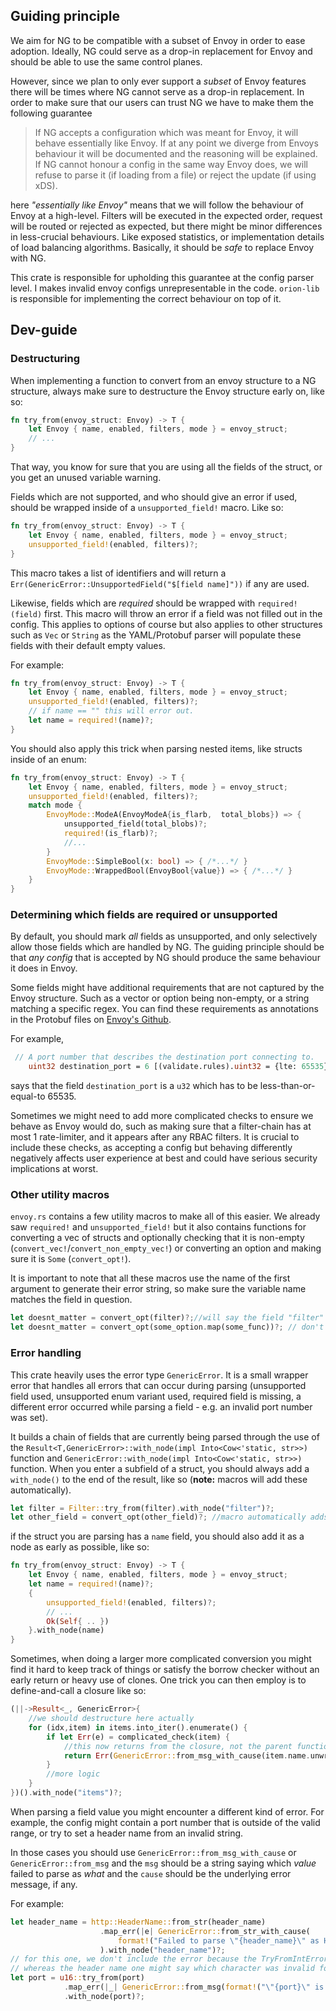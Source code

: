 ## Guiding principle

We aim for NG to be compatible with a subset of Envoy in order to ease adoption. Ideally, NG could serve as a drop-in replacement for Envoy and should be able to use the same control planes.

However, since we plan to only ever support a _subset_ of Envoy features there will be times where NG cannot serve as a drop-in replacement. In order to make sure that our users can trust NG we have to make them the following guarantee

> If NG accepts a configuration which was meant for Envoy, it will behave essentially like Envoy. If at any point we diverge from Envoys behaviour it will be documented and the reasoning will be explained. If NG cannot honour a config in the same way Envoy does, we will refuse to parse it (if loading from a file) or reject the update (if using xDS).

here _"essentially like Envoy"_ means that we will follow the behaviour of Envoy at a high-level. Filters will be executed in the expected order, request will be routed or rejected as expected, but there might be minor differences in less-crucial behaviours. Like exposed statistics, or implementation details of load balancing algorithms. Basically, it should be _safe_ to replace Envoy with NG.

This crate is responsible for upholding this guarantee at the config parser level. I makes invalid envoy configs unrepresentable in the code. `orion-lib` is responsible for implementing the correct behaviour on top of it.


## Dev-guide

### Destructuring
When implementing a function to convert from an envoy structure to a NG structure, always make sure to destructure the Envoy structure early on, like so:
```rs
fn try_from(envoy_struct: Envoy) -> T {
    let Envoy { name, enabled, filters, mode } = envoy_struct;
    // ...
}
```

That way, you know for sure that you are using all the fields of the struct, or you get an unused variable warning.

Fields which are not supported, and who should give an error if used, should be wrapped inside of a `unsupported_field!` macro.
Like so:
```rs
fn try_from(envoy_struct: Envoy) -> T {
    let Envoy { name, enabled, filters, mode } = envoy_struct;
    unsupported_field!(enabled, filters)?;
}
```
This macro takes a list of identifiers and will return a `Err(GenericError::UnsupportedField("$[field name]"))` if any are used.

Likewise, fields which are _required_ should be wrapped with `required!(field)` first. This macro will throw an error if a field was not filled out in the config. This applies to options of course but also applies to other structures such as `Vec` or `String` as the YAML/Protobuf parser will populate these fields with their default empty values.

For example:
```rs
fn try_from(envoy_struct: Envoy) -> T {
    let Envoy { name, enabled, filters, mode } = envoy_struct;
    unsupported_field!(enabled, filters)?;
    // if name == "" this will error out.
    let name = required!(name)?;
}
```

You should also apply this trick when parsing nested items, like structs inside of an enum:

```rs
fn try_from(envoy_struct: Envoy) -> T {
    let Envoy { name, enabled, filters, mode } = envoy_struct;
    unsupported_field!(enabled, filters)?;
    match mode {
        EnvoyMode::ModeA(EnvoyModeA{is_flarb,  total_blobs}) => {
            unsupported_field(total_blobs)?;
            required!(is_flarb)?;
            //...
        }
        EnvoyMode::SimpleBool(x: bool) => { /*...*/ }
        EnvoyMode::WrappedBool(EnvoyBool{value}) => { /*...*/ }
    }
}
```

### Determining which fields are required or unsupported

By default, you should mark _all_ fields as unsupported, and only selectively allow those fields which are handled by NG.
The guiding principle should be that _any config_ that is accepted by NG should produce the same behaviour it does in Envoy.

Some fields might have additional requirements that are not captured by the Envoy structure. Such as a vector or option being non-empty, or a string matching a specific regex. You can find these requirements as annotations in the Protobuf files on [Envoy's Github](https://github.com/envoyproxy/envoy/tree/main/api/envoy).

For example,
```protobuf
 // A port number that describes the destination port connecting to.
    uint32 destination_port = 6 [(validate.rules).uint32 = {lte: 65535}];
```
says that the field `destination_port` is a `u32` which has to be less-than-or-equal-to 65535.


 Sometimes we might need to add more complicated checks to ensure we behave as Envoy would do, such as making sure that a filter-chain has at most 1 rate-limiter, and it appears after any RBAC filters. It is crucial to include these checks, as accepting a config but behaving differently negatively affects user experience at best and could have serious security implications at worst.

### Other utility macros

`envoy.rs` contains a few utility macros to make all of this easier. We already saw `required!` and `unsupported_field!` but it also contains functions for converting a vec of structs and optionally checking that it is non-empty (`convert_vec!`/`convert_non_empty_vec!`) or converting an option and making sure it is `Some` (`convert_opt!`).

It is important to note that all these macros use the name of the first argument to generate their error string, so make sure the variable name matches the field in question.

```rs
let doesnt_matter = convert_opt(filter)?;//will say the field "filter" is missing on an error
let doesnt_matter = convert_opt(some_option.map(some_func))?; // don't
```

### Error handling

This crate heavily uses the error type `GenericError`. It is a small wrapper error that handles all errors that can occur during parsing (unsupported field used, unsupported enum variant used, required field is missing, a different error occurred while parsing a field - e.g. an invalid port number was set).

It builds a chain of fields that are currently being parsed through the use of the `Result<T,GenericError>::with_node(impl Into<Cow<'static, str>>)` function and `GenericError::with_node(impl Into<Cow<'static, str>>)` function.
When you enter a subfield of a struct, you should always add a `with_node()` to the end of the result, like so
(**note:** macros will add these automatically).

```rs
let filter = Filter::try_from(filter).with_node("filter")?;
let other_field = convert_opt(other_field)?; //macro automatically adds `with_node("other_field")`
```
if the struct you are parsing has a `name` field, you should also add it as a node as early as possible, like so:
```rs
fn try_from(envoy_struct: Envoy) -> T {
    let Envoy { name, enabled, filters, mode } = envoy_struct;
    let name = required!(name)?;
    {
        unsupported_field!(enabled, filters)?;
        // ...
        Ok(Self{ .. })
    }.with_node(name)
}
```

Sometimes, when doing a larger more complicated conversion you might find it hard to keep track of things or satisfy the borrow checker without an early return or heavy use of clones. One trick you can then employ is to define-and-call a closure like so:
```rs
(||->Result<_, GenericError>{
    //we should destructure here actually
    for (idx,item) in items.into_iter().enumerate() {
        if let Err(e) = complicated_check(item) {
            //this now returns from the closure, not the parent function
            return Err(GenericError::from_msg_with_cause(item.name.unwrap_or_else(||format!("[item {idx}]")),e));
        }
        //more logic
    }
})().with_node("items")?;
```

When parsing a field value you might encounter a different kind of error. For example, the config might contain a port number that is outside of the valid range, or try to set a header name from an invalid string.

In those cases you should use `GenericError::from_msg_with_cause` or `GenericError::from_msg` and the `msg` should be a string saying which _value_ failed to parse as _what_ and the `cause` should be the underlying error message, if any.

For example:
```rs
let header_name = http::HeaderName::from_str(header_name)
                    .map_err(|e| GenericError::from_str_with_cause(
                        format!("Failed to parse \"{header_name}\" as HeaderName"),e)
                    ).with_node("header_name")?;
// for this one, we don't include the error because the TryFromIntError does not tells us anything new
// whereas the header name one might say which character was invalid for example
let port = u16::try_from(port)
            .map_err(|_| GenericError::from_msg(format!("\"{port}\" is not a valid port number")))
            .with_node(port)?;
```